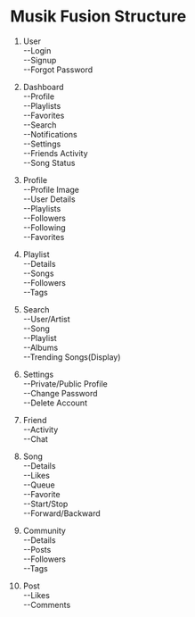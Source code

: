 # Musik Fusion Structure

1. User   
    --Login   
    --Signup   
    --Forgot Password    

2. Dashboard   
    --Profile   
    --Playlists   
    --Favorites   
    --Search   
    --Notifications   
    --Settings   
    --Friends Activity   
    --Song Status   

3. Profile   
    --Profile Image   
    --User Details   
    --Playlists   
    --Followers   
    --Following   
    --Favorites   

4. Playlist   
    --Details   
    --Songs   
    --Followers   
    --Tags   

5. Search   
    --User/Artist   
    --Song   
    --Playlist   
    --Albums   
    --Trending Songs(Display)   

6. Settings   
    --Private/Public Profile     
    --Change Password   
    --Delete Account   

7. Friend   
    --Activity   
    --Chat   

8. Song   
    --Details   
    --Likes   
    --Queue   
    --Favorite   
    --Start/Stop   
    --Forward/Backward   

9. Community   
    --Details   
    --Posts   
    --Followers   
    --Tags   

10. Post   
    --Likes   
    --Comments   
